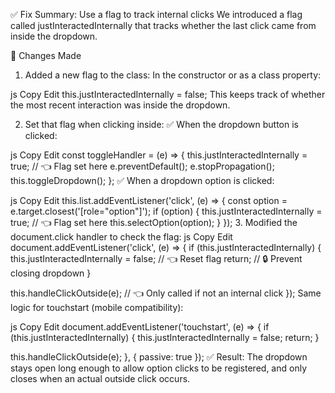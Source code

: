 ✅ Fix Summary: Use a flag to track internal clicks
We introduced a flag called justInteractedInternally that tracks whether the last click came from inside the dropdown.

🔧 Changes Made
1. Added a new flag to the class:
In the constructor or as a class property:

js
Copy
Edit
this.justInteractedInternally = false;
This keeps track of whether the most recent interaction was inside the dropdown.

2. Set that flag when clicking inside:
✅ When the dropdown button is clicked:

js
Copy
Edit
const toggleHandler = (e) => {
  this.justInteractedInternally = true; // 👈 Flag set here
  e.preventDefault();
  e.stopPropagation();
  this.toggleDropdown();
};
✅ When a dropdown option is clicked:

js
Copy
Edit
this.list.addEventListener('click', (e) => {
  const option = e.target.closest('[role="option"]');
  if (option) {
    this.justInteractedInternally = true; // 👈 Flag set here
    this.selectOption(option);
  }
});
3. Modified the document.click handler to check the flag:
js
Copy
Edit
document.addEventListener('click', (e) => {
  if (this.justInteractedInternally) {
    this.justInteractedInternally = false; // 👈 Reset flag
    return; // 🔒 Prevent closing dropdown
  }

  this.handleClickOutside(e); // 👈 Only called if not an internal click
});
Same logic for touchstart (mobile compatibility):

js
Copy
Edit
document.addEventListener('touchstart', (e) => {
  if (this.justInteractedInternally) {
    this.justInteractedInternally = false;
    return;
  }

  this.handleClickOutside(e);
}, { passive: true });
✅ Result:
The dropdown stays open long enough to allow option clicks to be registered, and only closes when an actual outside click occurs.